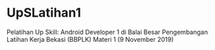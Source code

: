 # UpSLatihan1

Pelatihan Up Skill: Android Developer 1 di Balai Besar Pengembangan Latihan Kerja Bekasi (BBPLK) Materi 1 (9 November 2019)
